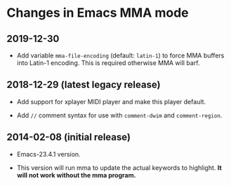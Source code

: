 # Changes in Emacs MMA mode

## 2019-12-30

* Add variable `mma-file-encoding` (default: `latin-1`) to force MMA
  buffers into Latin-1 encoding. This is required otherwise MMA will
  barf.

## 2018-12-29 (latest legacy release)

* Add support for xplayer MIDI player and make this player default.

* Add `//` comment syntax for use with `comment-dwim` and
  `comment-region`.
  
## 2014-02-08 (initial release)

* Emacs-23.4.1 version.

* This version will run mma to update the actual keywords to highlight.
  **It will not work without the mma program.**

